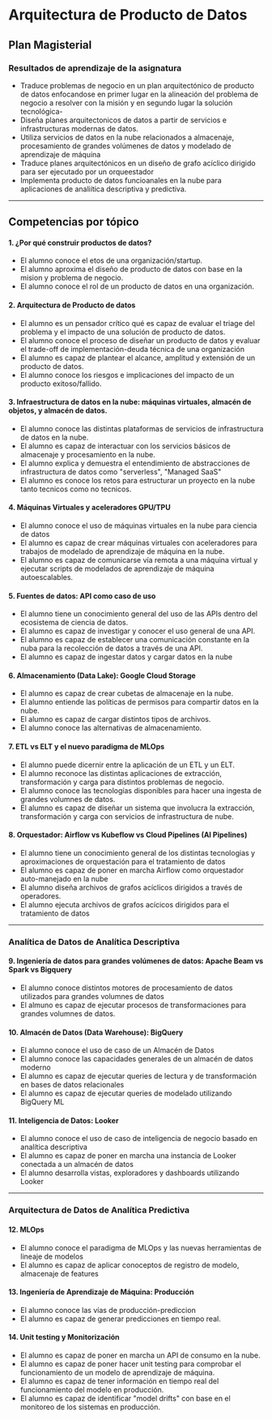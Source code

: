 # Arquitectura de Producto de Datos
## Plan Magisterial

### Resultados de aprendizaje de la asignatura
- Traduce problemas de negocio en un plan arquitectónico de producto de datos enfocandose en primer lugar en la alineación del problema de negocio a resolver con la misión y en segundo lugar la solución tecnológica-
- Diseña planes arquitectonicos de datos a partir de servicios e infrastructuras modernas de datos.
- Utiliza servicios de datos en la nube relacionados a almacenaje, procesamiento de grandes volúmenes de datos y modelado de aprendizaje de máquina
- Traduce planes arquitectónicos en un diseño de grafo acíclico dirigido para ser ejecutado por un orqueestador
- Implementa producto de datos funcioanales en la nube para aplicaciones de analiítica descriptiva y predictiva. 

---
## Competencias por tópico

#### 1. ¿Por qué construir productos de datos?

- El alumno conoce el etos de una organización/startup.
- El alumno aproxima el diseño de producto de datos con base en la mision y problema de negocio.
- El alumno conoce el rol de un producto de datos en una organización.


#### 2. Arquitectura de Producto de datos
- El alumno es un pensador crítico qué es capaz de evaluar el triage del problema y el impacto de una solución de producto de datos.
- El alumno conoce el proceso de diseñar un producto de datos y evaluar el trade-off de implementación-deuda técnica de una organización
- El alumno es capaz de plantear el alcance, amplitud y extensión de un producto de datos.
- El alumno conoce los riesgos e implicaciones del impacto de un producto exitoso/fallido.


#### 3. Infraestructura de datos en la nube: máquinas virtuales, almacén de objetos, y almacén de datos.
- El alumno conoce las distintas plataformas de servicios de infrastructura de datos en la nube. 
- El alumno es capaz de interactuar con los servicios básicos de almacenaje y procesamiento en la nube. 
- El alumno explica y demuestra el entendimiento de abstracciones de infrastructura de datos como "serverless", "Managed SaaS"
- El alumno es conoce los retos para estructurar un proyecto en la nube tanto tecnicos como no tecnicos. 


#### 4. Máquinas Virtuales y aceleradores GPU/TPU
- El alumno conoce el uso de máquinas virtuales en la nube para ciencia de datos
- El alumno es capaz de crear máquinas virtuales con aceleradores para trabajos de modelado de aprendizaje de máquina en la nube.
- El alumno es capaz de comunicarse vía remota a una máquina virtual y ejecutar scripts de modelados de aprendizaje de máquina autoescalables. 


#### 5. Fuentes de datos: API como caso de uso
- El alumno tiene un conocimiento general del uso de las APIs dentro del ecosistema de ciencia de datos.
- El alumno es capaz de investigar y conocer el uso general de una API.
- El alumno es capaz de establecer una comunicación constante en la nuba para la recolección de datos a través de una API.
- El alumno es capaz de ingestar datos y cargar datos en la nube


#### 6. Almacenamiento (Data Lake): Google Cloud Storage
- El alumno es capaz de crear cubetas de almacenaje en la nube.
- El alumno entiende las políticas de permisos para compartir datos en la nube. 
- El alumno es capaz de cargar distintos tipos de archivos. 
- El alumno conoce las alternativas de almacenamiento. 


#### 7. ETL vs ELT y el nuevo paradigma de MLOps
- El alumno puede dicernir entre la aplicación de un ETL y un ELT. 
- El alumno reconoce las distintas aplicaciones de extracción, transformación y carga para distintos problemas de negocio.
- El alumno conoce las tecnologías disponibles para hacer una ingesta de grandes volumnes de datos. 
- El alumno es capaz de diseñar un sistema que involucra la extracción, transformación y carga con servicios de infrastructura de nube. 


#### 8. Orquestador: Airflow vs Kubeflow vs Cloud Pipelines (AI Pipelines)
- El alumno tiene un conocimiento general de los distintas tecnologias y aproximaciones de orquestación para el tratamiento de datos 
- El alumno es capaz de poner en marcha Airflow como orquestador auto-manejado en la nube
- El alumno diseña archivos de grafos acíclicos dirigidos a través de operadores.
- El alumno ejecuta archivos de grafos acícicos dirigidos para el tratamiento de datos


---

### Analítica de Datos de Analítica Descriptiva
#### 9. Ingeniería de datos para grandes volúmenes de datos: Apache Beam vs Spark vs Bigquery
- El alumno conoce distintos motores de procesamiento de datos utilizados para grandes volumnes de datos
- El almuno es capaz de ejecutar procesos de transformaciones para grandes volumnes de datos. 


#### 10. Almacén de Datos (Data Warehouse): BigQuery
- El alumno conoce el uso de caso de un Almacén de Datos
- El alumno conoce las capacidades generales de un almacén de datos moderno
- El alumno es capaz de ejecutar queries de lectura y de transformación en bases de datos relacionales
- El alumno es capaz de ejecutar queries de modelado utilizando BigQuery ML


#### 11. Inteligencia de Datos: Looker
- El alumno conoce el uso de caso de inteligencia de negocio basado en analítica descriptiva
- El alumno es capaz de poner en marcha una instancia de Looker conectada a un almacén de datos 
- El alumno desarrolla vistas, exploradores y dashboards utilizando Looker

---

### Arquitectura de Datos de Analítica Predictiva
#### 12. MLOps
- El alumno conoce el paradigma de MLOps y las nuevas herramientas de lineaje de modelos
- El alumno es capaz de aplicar conoceptos de registro de modelo, almacenaje de features

#### 13. Ingeniería de Aprendizaje de Máquina: Producción
- El alumno conoce las vías de producción-prediccion 
- El alumno es capaz de generar predicciones en tiempo real.

#### 14. Unit testing y Monitorización
- El alumno es capaz de poner en marcha un API de consumo en la nube.
- El alumno es capaz de poner hacer unit testing para comprobar el funcionamiento de un modelo de aprendizaje de máquina.
- El alumno es capaz de tener información en tiempo real del funcionamiento del modelo en producción.
- El alumno es capaz de identificar "model drifts" con base en el monitoreo de los sistemas en producción. 
